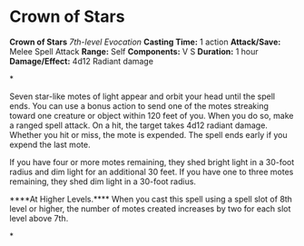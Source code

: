 # Crown of Stars

**Crown of Stars**
_7th-level Evocation_
**Casting Time:** 1 action
**Attack/Save:** Melee Spell Attack
**Range:** Self
**Components:** V S
**Duration:** 1 hour
**Damage/Effect:** 4d12 Radiant damage

*<p class="Core-Styles_Core-Body">Seven star-like motes of light appear and orbit your head until the spell ends. You can use a bonus action to send one of the motes streaking toward one creature or object within 120 feet of you. When you do so, make a ranged spell attack. On a hit, the target takes 4d12 radiant damage. Whether you hit or miss, the mote is expended. The spell ends early if you expend the last mote.</p>
<p class="Core-Styles_Core-Body">If you have four or more motes remaining, they shed bright light in a 30-foot radius and dim light for an additional 30 feet. If you have one to three motes remaining, they shed dim light in a 30-foot radius.</p>
<p class="Core-Styles_Core-Body"><span class="Serif-Character-Style_Inline-Subhead-Serif">****At Higher Levels.**** </span>When you cast this spell using a spell slot of 8th level or higher, the number of motes created increases by two for each slot level above 7th.</p>*